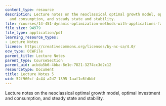 ```yaml
---
content_type: resource
description: Lecture notes on the neoclassical optimal growth model, optimal investment
  and consumption, and steady state and stability.
file: /courses/14-451-dynamic-optimization-methods-with-applications-fall-2009/52f960cf4c44a2d713951aaf1c6fdbbf_MIT14_451F09_lec05.pdf
file_size: 94979
file_type: application/pdf
learning_resource_types:
- Lecture Notes
license: https://creativecommons.org/licenses/by-nc-sa/4.0/
ocw_type: OCWFile
parent_title: Lecture Notes
parent_type: CourseSection
parent_uid: acbda5b6-4bba-8e1e-7821-3274cc3d2c12
resourcetype: Document
title: Lecture Notes 5
uid: 52f960cf-4c44-a2d7-1395-1aaf1c6fdbbf
---
```

Lecture notes on the neoclassical optimal growth model, optimal investment and consumption, and steady state and stability.